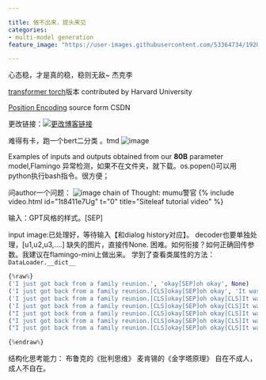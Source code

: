 ```yaml
---

title: 做不出来，提头来见
categories:
- multi-model generation
feature_image: "https://user-images.githubusercontent.com/53364734/192078882-190b1b14-a1ee-4590-ac1f-56ac81ffeb56.png"

---
```


心态稳，才是真的稳，稳则无敌~ 杰克李

[transformer torch](https://github.com/harvardnlp/annotated-transformer)版本 contributed by Harvard University
<!-- more -->


[Position Encoding](https://blog.csdn.net/qq_43613342/article/details/109675678#:~:text=Position%20Embedding%E6%9C%80%E5%85%88%E5%9C%A8%E3%80%8AAttention%20Is%20All%20You%20Need%E3%80%8B%E8%BF%99%E7%AF%87%E8%AE%BA%E6%96%87%E4%B8%AD%E6%8F%90%E5%87%BA%EF%BC%8CPosition,Embedding%E5%8A%A0%E5%9C%A8%E8%AF%8D%E5%90%91%E9%87%8F%E5%B1%82%E4%B9%8B%E5%90%8E%EF%BC%8C%E8%A1%A5%E5%85%85%E4%BD%8D%E7%BD%AE%E4%BF%A1%E6%81%AF%EF%BC%8C%E4%BE%8B%E5%A6%82%E4%B9%8B%E5%89%8D%E9%82%A3%E4%B8%AA%E4%BE%8B%E5%AD%90%E4%B8%AD%E6%88%91%E5%BE%97%E5%88%B0%E7%9A%84%E8%AF%8D%E5%90%91%E9%87%8F%E7%BC%96%E7%A0%81size%3Dtorch.Size%20%28%5B2%2C%204%2C%205%5D%29%2C%E7%8E%B0%E5%9C%A8%E6%88%91%E5%8A%A0%E5%85%A5%E4%BA%86%E4%BD%8D%E7%BD%AE%E7%BC%96%E7%A0%81%EF%BC%8C%E8%AE%BE%E7%BB%B4%E5%BA%A6%E4%B9%9F%E8%AE%BE%E4%B8%BA5%EF%BC%8C%E9%82%A3%E4%B9%88%E7%8E%B0%E5%9C%A8%E6%88%91%E4%BB%AC%E5%BE%97%E5%88%B0%E7%9A%84%E5%90%91%E9%87%8F%E5%B0%B1%E4%B8%BAtorch.Size%20%28%5B2%2C%204%2C%2010%5D%29%E3%80%82) source form CSDN


更改链接：[![更改博客链接](https://user-images.githubusercontent.com/53364734/192180297-c1654533-eb5f-4bf9-aa9f-ab830208a5e3.png)](https://github.com/lizeyujack/lizeyujack.github.io/edit/main/_posts/2022-10-21-26.md)

难得有卡，跑一个bert二分类 。tmd
![image](https://user-images.githubusercontent.com/53364734/197139976-a66ca316-fe54-4c00-84d2-16f681d6b60b.png)

Examples of inputs and outputs obtained from our **80B** parameter model,Flamingo
异常检测，如果不在文件夹，就下载。os.popen()可以用python执行bash指令。很方便；

问author一个问题：
![image](https://user-images.githubusercontent.com/53364734/197348256-41434abb-5bbf-413a-840c-75fd0b9c4fda.png)
chain of Thought: mumu警官
{% include video.html id="1t8411e7Ug" t="0" title="Siteleaf tutorial video" %}


输入：GPT风格的样式。[SEP]

input image:已处理好，等待输入【和dialog history对应】。
decoder也要单独处理，[u1,u2,u3,....]
缺失的图片，直接传None.
困难。如何衔接？如何正确回传参数。我建议在flamingo-mini上做出来。
学到了查看类属性的方法：`DataLoader.__dict__`

```python
{%raw%}
('I just got back from a family reunion.', 'okay[SEP]oh okay', None)
('I just got back from a family reunion.[CLS]okay[SEP]oh okay', 'It was fun.[SEP]It was held at a restaurant.', None)
('I just got back from a family reunion.[CLS]okay[SEP]oh okay[CLS]It was fun.[SEP]It was held at a restaurant.', 'what are you doing now[SEP]okay enjoy', None)
('I just got back from a family reunion.[CLS]okay[SEP]oh okay[CLS]It was fun.[SEP]It was held at a restaurant.[CLS]what are you doing now[SEP]okay enjoy', "I'm just relaxing.[SEP]I took some photos of the reunion.", None)
("I just got back from a family reunion.[CLS]okay[SEP]oh okay[CLS]It was fun.[SEP]It was held at a restaurant.[CLS]what are you doing now[SEP]okay enjoy[CLS]I'm just relaxing.[SEP]I took some photos of the reunion.", 'okay', None)
("I just got back from a family reunion.[CLS]okay[SEP]oh okay[CLS]It was fun.[SEP]It was held at a restaurant.[CLS]what are you doing now[SEP]okay enjoy[CLS]I'm just relaxing.[SEP]I took some photos of the reunion.[CLS]okay", 'oh', None)
("I just got back from a family reunion.[CLS]okay[SEP]oh okay[CLS]It was fun.[SEP]It was held at a restaurant.[CLS]what are you doing now[SEP]okay enjoy[CLS]I'm just relaxing.[SEP]I took some photos of the reunion.[CLS]okay[CLS]Here's one with my aunt Hallie.[SEP]The photo has your aunt Hallie. Objects in the photo: Woman, Wine glass, Clothing, Face[CLS]oh", None, ['The photo has your aunt Hallie. Objects in the photo: Woman, Wine glass, Clothing, Face', 'train/175798036bc27bfb', 'https://c4.staticflickr.com/5/4123/4791319436_99d6d6bf81_o.jpg'])

{%endraw%}
```


结构化思考能力： 布鲁克的《批判思维》
              麦肯锡的《金字塔原理》
自在不成人，成人不自在。
